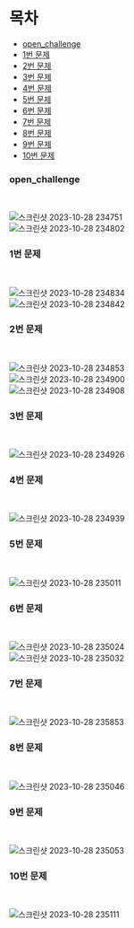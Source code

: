 <h1>목차</h1>
<nav>
  <ul>
    <li><a href="#open_challenge">open_challenge</a></li>
    <li><a href=".1번">1번 문제</a></li>
    <li><a href="#2">2번 문제</a></li>
    <li><a href="#3">3번 문제</a></li>
    <li><a href="#4">4번 문제</a></li>
    <li><a href="#5">5번 문제</a></li>
    <li><a href="#6">6번 문제</a></li>
    <li><a href="#7">7번 문제</a></li>
    <li><a href="#8">8번 문제</a></li>
    <li><a href="#9">9번 문제</a></li>
    <li><a href="#10">10번 문제</a></li>
  </ul>
</nav>

<h3 id="open_challenge">open_challenge</h3><br>

![스크린샷 2023-10-28 234751](https://github.com/PM950704/Web-Programming/assets/127920204/02a41a90-d03c-43a3-9c81-de97fe17cfc1)<br>
![스크린샷 2023-10-28 234802](https://github.com/PM950704/Web-Programming/assets/127920204/9150e156-59e7-41b6-8155-dcc4d88fb4ca)<br>

<h3 id="1번">1번 문제</h3><br>

![스크린샷 2023-10-28 234834](https://github.com/PM950704/Web-Programming/assets/127920204/b4499757-b806-41c2-9b43-edd3079dda64)<br>
![스크린샷 2023-10-28 234842](https://github.com/PM950704/Web-Programming/assets/127920204/b9e0f4bf-2672-4e49-ad32-44d5d0721124)<br>



<h3 id="2">2번 문제</h3><br>

![스크린샷 2023-10-28 234853](https://github.com/PM950704/Web-Programming/assets/127920204/3c55d756-3490-49d6-a04d-fa7996e47724)<br>
![스크린샷 2023-10-28 234900](https://github.com/PM950704/Web-Programming/assets/127920204/0103a679-d325-45c9-9106-4d3e6e96a0a2)<br>
![스크린샷 2023-10-28 234908](https://github.com/PM950704/Web-Programming/assets/127920204/dbfe6e36-344c-4fe1-8b1e-b7dfe141f977)<br>



<h3 id="3">3번 문제</h3><br>

![스크린샷 2023-10-28 234926](https://github.com/PM950704/Web-Programming/assets/127920204/daab12f8-fbf9-4885-befc-6bb447a6d7e0)<br>



<h3 id="4">4번 문제</h3><br>

![스크린샷 2023-10-28 234939](https://github.com/PM950704/Web-Programming/assets/127920204/78f3dc04-3cff-4fd7-81ad-72d0affb7014)<br>


<h3 id="5">5번 문제</h3><br>

![스크린샷 2023-10-28 235011](https://github.com/PM950704/Web-Programming/assets/127920204/9248ac06-bbba-4132-8f02-1c75054e9150)<br>


<h3 id="6">6번 문제</h3><br>

![스크린샷 2023-10-28 235024](https://github.com/PM950704/Web-Programming/assets/127920204/ab0f0538-30b1-48d3-a711-d0ac5b4058a4)<br>
![스크린샷 2023-10-28 235032](https://github.com/PM950704/Web-Programming/assets/127920204/a305a12c-ad7d-49fd-a10e-203d354eee66)<br>



<h3 id="7">7번 문제</h3><br>

![스크린샷 2023-10-28 235853](https://github.com/PM950704/Web-Programming/assets/127920204/ab8eedc8-e648-48bb-8b5e-f940ed35708b)<br>

<h3 id="8">8번 문제</h3><br>

![스크린샷 2023-10-28 235046](https://github.com/PM950704/Web-Programming/assets/127920204/6226cf0a-cd36-4306-8f9e-ca3298a6f013)<br>


<h3 id="9">9번 문제</h3><br>

![스크린샷 2023-10-28 235053](https://github.com/PM950704/Web-Programming/assets/127920204/34038405-c415-40bf-b9fe-9e2bdebdca01)<br>

<h3 id="10">10번 문제</h3><br>

![스크린샷 2023-10-28 235111](https://github.com/PM950704/Web-Programming/assets/127920204/c00ba5fc-de43-472b-99d1-888087ac77e7)<br>


